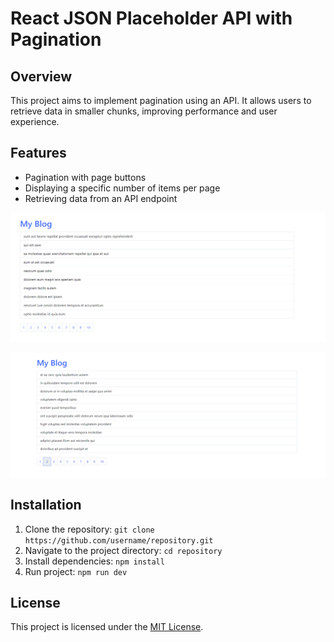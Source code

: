# React JSON Placeholder API with Pagination

## Overview

This project aims to implement pagination using an API. It allows users to retrieve data in smaller chunks, improving performance and user experience. 

## Features

- Pagination with page buttons
- Displaying a specific number of items per page
- Retrieving data from an API endpoint

![Alt Text](./assets/pagination-1.png)

![Alt Text](./assets/pagination-2.png)

## Installation

1. Clone the repository: `git clone https://github.com/username/repository.git`
2. Navigate to the project directory: `cd repository`
3. Install dependencies: `npm install`
4. Run project: `npm run dev`

## License

This project is licensed under the [MIT License](LICENSE).
